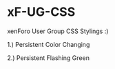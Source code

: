 # xF-UG-CSS
xenForo User Group CSS Stylings :)

1.) Persistent Color Changing

2.) Persistent Flashing Green
